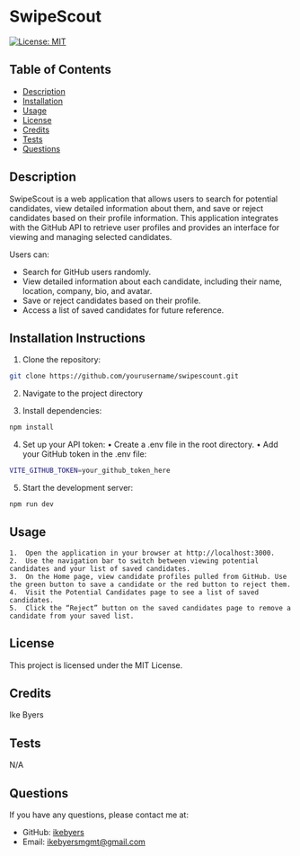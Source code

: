 # SwipeScout
[![License: MIT](https://img.shields.io/badge/License-MIT-yellow.svg)](https://opensource.org/licenses/MIT)
## Table of Contents
- [Description](#description)
- [Installation](#installation-instructions)
- [Usage](#usage)
- [License](#license)
- [Credits](#credits)
- [Tests](#tests)
- [Questions](#questions)

## Description
SwipeScout is a web application that allows users to search for potential candidates, view detailed information about them, and save or reject candidates based on their profile information. This application integrates with the GitHub API to retrieve user profiles and provides an interface for viewing and managing selected candidates.

Users can:
- Search for GitHub users randomly.
- View detailed information about each candidate, including their name, location, company, bio, and avatar.
- Save or reject candidates based on their profile.
- Access a list of saved candidates for future reference.

## Installation Instructions
1. Clone the repository:
```bash
git clone https://github.com/yourusername/swipescount.git
```
2. Navigate to the project directory

3. Install dependencies:
```bash
npm install
```

4. Set up your API token:
	•	Create a .env file in the root directory.
	•	Add your GitHub token in the .env file:
```bash
VITE_GITHUB_TOKEN=your_github_token_here
```

5. Start the development server:
```bash
npm run dev
```

## Usage
	1.	Open the application in your browser at http://localhost:3000.
	2.	Use the navigation bar to switch between viewing potential candidates and your list of saved candidates.
	3.	On the Home page, view candidate profiles pulled from GitHub. Use the green button to save a candidate or the red button to reject them.
	4.	Visit the Potential Candidates page to see a list of saved candidates.
	5.	Click the “Reject” button on the saved candidates page to remove a candidate from your saved list.

## License 
This project is licensed under the MIT License.

## Credits
Ike Byers

## Tests
N/A

## Questions
If you have any questions, please contact me at:
- GitHub: [ikebyers](https://github.com/ikebyers)
- Email: ikebyersmgmt@gmail.com
